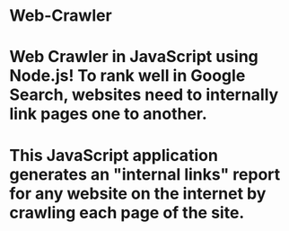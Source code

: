 # Web-Crawler

# Web Crawler in JavaScript using Node.js! To rank well in Google Search, websites need to internally link pages one to another. 

# This JavaScript application generates an "internal links" report for any website on the internet by crawling each page of the site.
